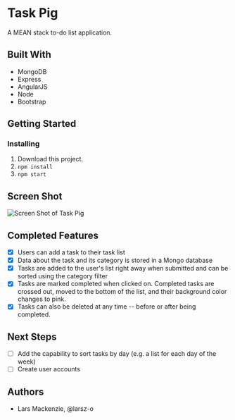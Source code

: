 # Task Pig
A MEAN stack to-do list application. 

## Built With
* MongoDB
* Express
* AngularJS
* Node 
* Bootstrap 

## Getting Started
### Installing
1. Download this project. 
2. `npm install`
3. `npm start`

## Screen Shot 
![Screen Shot of Task Pig](https://github.com/larsz-o/weekend-challenge-3/blob/master/server/public/images/screenshot_taskpig.png)

## Completed Features
- [x] Users can add a task to their task list
- [x] Data about the task and its category is stored in a Mongo database 
- [x] Tasks are added to the user's list right away when submitted and can be sorted using the category filter
- [x] Tasks are marked completed when clicked on. Completed tasks are crossed out, moved to the bottom of the list, and their background color changes to pink. 
- [x] Tasks can also be deleted at any time -- before or after being completed. 

## Next Steps 
- [ ] Add the capability to sort tasks by day (e.g. a list for each day of the week)
- [ ] Create user accounts 

## Authors
* Lars Mackenzie, @larsz-o





